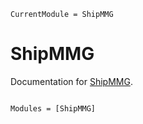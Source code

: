 ```@meta
CurrentModule = ShipMMG
```

# ShipMMG

Documentation for [ShipMMG](https://github.com/ShipMMG/ShipMMG.jl).

```@index
```

```@autodocs
Modules = [ShipMMG]
```
